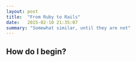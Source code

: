 ```yaml
---
layout: post
title:  "From Ruby to Rails"
date:   2015-02-10 21:35:07
summary: "Somewhat similar, until they are not"
---
```

## How do I begin?
